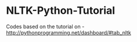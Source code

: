 # NLTK-Python-Tutorial
Codes based on the tutorial on -  http://pythonprogramming.net/dashboard/#tab_nltk

